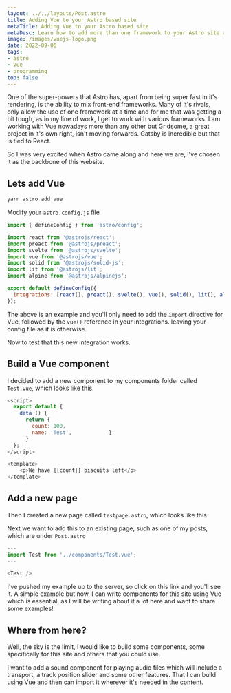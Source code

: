 ```yaml
---
layout: ../../layouts/Post.astro
title: Adding Vue to your Astro based site
metaTitle: Adding Vue to your Astro based site
metaDesc: Learn how to add more than one framework to your Astro site as I needed to do just this recently
image: /images/vuejs-logo.png
date: 2022-09-06
tags: 
- astro
- Vue
- programming
top: false
---
```

One of the super-powers that Astro has, apart from being super fast in it's rendering, is the ability to mix front-end frameworks. Many of it's rivals, only allow the use of one framework at a time and for me that was getting a bit tough, as in my line of work, I get to work with various frameworks. I am working with Vue nowadays more than any other but Gridsome, a great project in it's own right, isn't moving forwards. Gatsby is incredible but that is tied to React.

So I was very excited when Astro came along and here we are, I've chosen it as the backbone of this website.

## Lets add Vue
```bash
yarn astro add vue
```

Modify your ``astro.config.js`` file

```js
import { defineConfig } from 'astro/config';

import react from '@astrojs/react';
import preact from '@astrojs/preact';
import svelte from '@astrojs/svelte';
import vue from '@astrojs/vue';
import solid from '@astrojs/solid-js';
import lit from '@astrojs/lit';
import alpine from '@astrojs/alpinejs';

export default defineConfig({
  integrations: [react(), preact(), svelte(), vue(), solid(), lit(), alpine()],
});
```
The above is an example and you'll only need to add the ```import``` directive for Vue, followed by the ```vue()``` reference in your integrations. leaving your config file as it is otherwise.

Now to test that this new integration works.

## Build a Vue component
I decided to add a new component to my components folder called ```Test.vue```, which looks like this.

```js
<script>
  export default {
    data () {
      return {
        count: 100,
        name: 'Test',            }
      }
  };
</script>

<template>
    <p>We have {{count}} biscuits left</p>
</template>

```
## Add a new page
Then I created a new page called ```testpage.astro```, which looks like this

Next we want to add this to an existing page, such as one of my posts, which are under ```Post.astro```

```js
---
import Test from '../components/Test.vue';
---

<Test />
```

I've pushed my example up to the server, so click on this link and you'll see it. A simple example but now, I can write components for this site using Vue which is essential, as I will be writing about it a lot here and want to share some examples!

## Where from here?
Well, the sky is the limit, I would like to build some components, some specifically for this site and others that you could use.

I want to add a sound component for playing audio files which will include a transport, a track position slider and some other features. That I can build using Vue and then can import it wherever it's needed in the content.